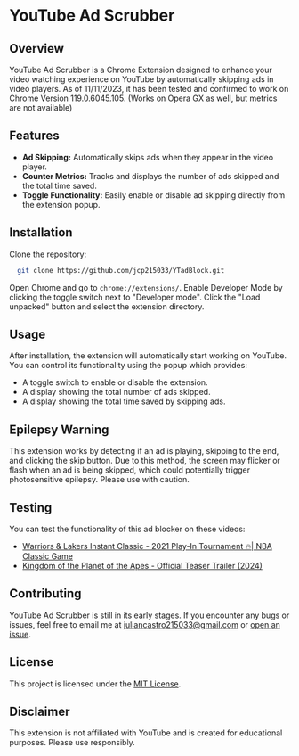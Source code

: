 # YouTube Ad Scrubber

## Overview

YouTube Ad Scrubber is a Chrome Extension designed to enhance your video watching experience on YouTube by automatically skipping ads in video players. As of 11/11/2023, it has been tested and confirmed to work on Chrome Version 119.0.6045.105. (Works on Opera GX as well, but metrics are not available)

## Features

- **Ad Skipping:** Automatically skips ads when they appear in the video player.
- **Counter Metrics:** Tracks and displays the number of ads skipped and the total time saved.
- **Toggle Functionality:** Easily enable or disable ad skipping directly from the extension popup.

## Installation

Clone the repository:

```bash
  git clone https://github.com/jcp215033/YTadBlock.git
```

Open Chrome and go to `chrome://extensions/`.
Enable Developer Mode by clicking the toggle switch next to "Developer mode".
Click the "Load unpacked" button and select the extension directory.

## Usage

After installation, the extension will automatically start working on YouTube. You can control its functionality using the popup which provides:

- A toggle switch to enable or disable the extension.
- A display showing the total number of ads skipped.
- A display showing the total time saved by skipping ads.

## Epilepsy Warning

This extension works by detecting if an ad is playing, skipping to the end, and clicking the skip button. Due to this method, the screen may flicker or flash when an ad is being skipped, which could potentially trigger photosensitive epilepsy. Please use with caution.

## Testing

You can test the functionality of this ad blocker on these videos:

- [Warriors & Lakers Instant Classic - 2021 Play-In Tournament 🔥| NBA Classic Game](https://www.youtube.com/watch?app=desktop&v=LPDnemFoqVk)
- [Kingdom of the Planet of the Apes - Official Teaser Trailer (2024)](https://www.youtube.com/watch?v=LXvQUfUOcYI)

## Contributing

YouTube Ad Scrubber is still in its early stages. If you encounter any bugs or issues, feel free to email me at juliancastro215033@gmail.com or [open an issue](https://github.com/jcp215033/YTadBlock/issues).

## License

This project is licensed under the [MIT License](https://github.com/jcp215033/YTadBlock/blob/main/LICENSE).

## Disclaimer

This extension is not affiliated with YouTube and is created for educational purposes. Please use responsibly.
